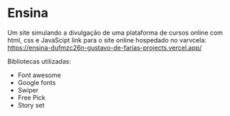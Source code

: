 # Ensina
Um site simulando a divulgação de uma plataforma de cursos online com html, css e JavaScipt
link para o site online hospedado no varvcela:
https://ensina-dufmzc26n-gustavo-de-farias-projects.vercel.app/

Bibliotecas utilizadas:
- Font awesome
- Google fonts
- Swiper
- Free Pick
- Story set
